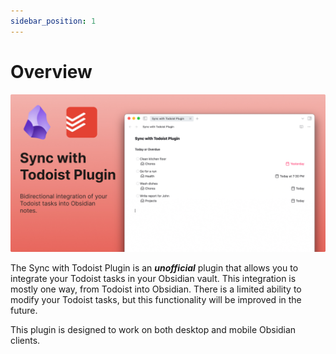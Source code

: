 ```yaml
---
sidebar_position: 1
---
```


# Overview

![](../static/img/social-card.jpg)

The Sync with Todoist Plugin is an _**unofficial**_ plugin that allows you to integrate your Todoist tasks in your Obsidian vault. This integration is mostly one way, from Todoist into Obsidian. There is a limited ability to modify your Todoist tasks, but this functionality will be improved in the future.

This plugin is designed to work on both desktop and mobile Obsidian clients.

